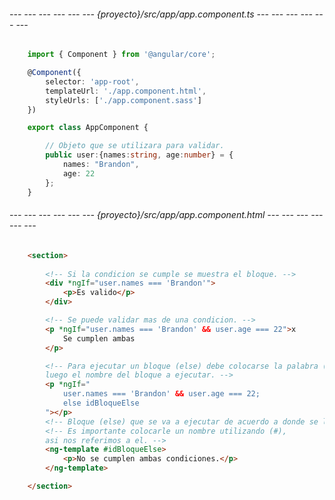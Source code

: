 ###### --- --- --- --- --- --- {proyecto}/src/app/app.component.ts --- --- --- --- --- --- ######
```typescript
	import { Component } from '@angular/core';

	@Component({
		selector: 'app-root',
		templateUrl: './app.component.html', 
		styleUrls: ['./app.component.sass']
	})

	export class AppComponent {

		// Objeto que se utilizara para validar.
		public user:{names:string, age:number} = {
			names: "Brandon", 
			age: 22
		};
	}
```

###### --- --- --- --- --- --- {proyecto}/src/app/app.component.html --- --- --- --- --- --- ######
```html
	<section>
		
		<!-- Si la condicion se cumple se muestra el bloque. -->
		<div *ngIf="user.names === 'Brandon'">
			<p>Es valido</p>
		</div>

		<!-- Se puede validar mas de una condicion. -->
		<p *ngIf="user.names === 'Brandon' && user.age === 22">x
			Se cumplen ambas
		</p>

		<!-- Para ejecutar un bloque (else) debe colocarse la palabra (else) 
		luego el nombre del bloque a ejecutar. -->
		<p *ngIf="
			user.names === 'Brandon' && user.age === 22; 
			else idBloqueElse
		"></p>
		<!-- Bloque (else) que se va a ejecutar de acuerdo a donde se llame. -->
		<!-- Es importante colocarle un nombre utilizando (#), 
		asi nos referimos a el. -->
		<ng-template #idBloqueElse>
			<p>No se cumplen ambas condiciones.</p>
		</ng-template>

	</section>
```